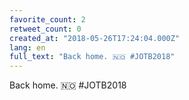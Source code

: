 ```yaml
---
favorite_count: 2
retweet_count: 0
created_at: "2018-05-26T17:24:04.000Z"
lang: en
full_text: "Back home. 🇳🇴 #JOTB2018"
---
```


Back home. 🇳🇴 #JOTB2018
